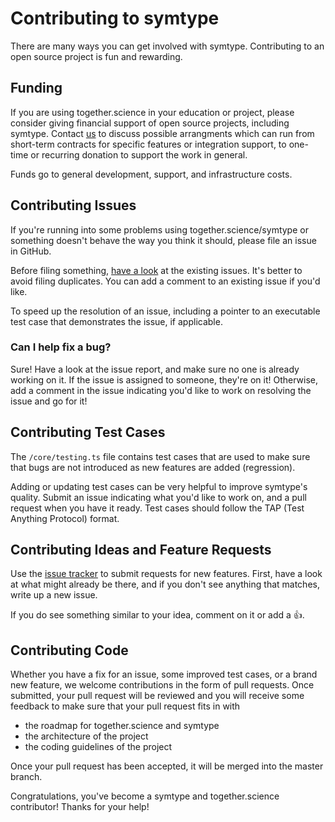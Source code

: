 # Contributing to symtype

There are many ways you can get involved with symtype. Contributing to an open
source project is fun and rewarding.

## Funding

If you are using together.science in your education or project, please consider
giving financial support of open source projects, including symtype. 
Contact [us](symtypeinfo@together.science) to discuss possible arrangments which can run 
from short-term contracts for specific features or integration support, 
to one-time or recurring donation to support the work in general.

Funds go to general development, support, and infrastructure costs.

## Contributing Issues

If you're running into some problems using together.science/symtype or something doesn't behave
the way you think it should, please file an issue in GitHub.

Before filing something, [have a look](https://github.com/together-science/symtype/issues)
at the existing issues. It's better to avoid filing duplicates. You can add a
comment to an existing issue if you'd like.

To speed up the resolution of an issue, including a pointer to an executable
test case that demonstrates the issue, if applicable.

### Can I help fix a bug?

Sure! Have a look at the issue report, and make sure no one is already working
on it. If the issue is assigned to someone, they're on it! Otherwise, add a
comment in the issue indicating you'd like to work on resolving the issue and go
for it!

## Contributing Test Cases

The `/core/testing.ts` file contains test cases that are used to make sure that bugs are
not introduced as new features are added (regression).

Adding or updating test cases can be very helpful to improve symtype's quality.
Submit an issue indicating what you'd like to work on, and a pull request when
you have it ready. Test cases should follow the TAP (Test Anything Protocol)
format.

## Contributing Ideas and Feature Requests

Use the [issue tracker](https://github.com/together-science/symtype/issues) to submit
requests for new features. First, have a look at what might already be there,
and if you don't see anything that matches, write up a new issue.

If you do see something similar to your idea, comment on it or add a 👍.

## Contributing Code

Whether you have a fix for an issue, some improved test cases, or a brand new
feature, we welcome contributions in the form of pull requests. Once submitted,
your pull request will be reviewed and you will receive some feedback to make
sure that your pull request fits in with

-   the roadmap for together.science and symtype
-   the architecture of the project
-   the coding guidelines of the project

Once your pull request has been accepted, it will be merged into the master
branch.

Congratulations, you've become a symtype and together.science contributor! Thanks for your help!